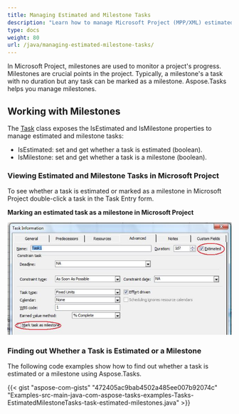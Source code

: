 ```yaml
---
title: Managing Estimated and Milestone Tasks
description: "Learn how to manage Microsoft Project (MPP/XML) estimated and milestone tasks using Aspose.Tasks for Java."
type: docs
weight: 80
url: /java/managing-estimated-milestone-tasks/
---
```


In Microsoft Project, milestones are used to monitor a project's progress. Milestones are crucial points in the project. Typically, a milestone's a task with no duration but any task can be marked as a milestone. Aspose.Tasks helps you manage milestones.

## **Working with Milestones**
The [Task](https://apireference.aspose.com/tasks/java/com.aspose.tasks/Task/) class exposes the IsEstimated and IsMilestone properties to manage estimated and milestone tasks:

- IsEstimated: set and get whether a task is estimated (boolean).
- IsMilestone: set and get whether a task is a milestone (boolean).

### **Viewing Estimated and Milestone Tasks in Microsoft Project**
To see whether a task is estimated or marked as a milestone in Microsoft Project double-click a task in the Task Entry form.

**Marking an estimated task as a milestone in Microsoft Project** 

![managing estimated milestone tasks in Microsoft Project](managing-estimated-milestone-tasks_1.png)

### **Finding out Whether a Task is Estimated or a Milestone**
The following code examples show how to find out whether a task is estimated or a milestone using Aspose.Tasks.

{{< gist "aspose-com-gists" "472405ac9bab4502a485ee007b92074c" "Examples-src-main-java-com-aspose-tasks-examples-Tasks-EstimatedMilestoneTasks-task-estimated-milestones.java" >}}
